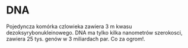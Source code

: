 # DNA

Pojedyncza komórka czlowieka zawiera 3 m kwasu dezoksyrybonukleinowego. DNA ma
tylko kilka nanometrów szerokosci, zawiera 25 tys. genów w 3 miliardach par. Co
za ogrom!.
